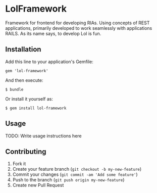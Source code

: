 LolFramework
============

Framework for frontend for developing RIAs. Using concepts of REST applications, primarily developed to work seamlessly with applications RAILS.  As its name says, to develop Lol is fun.

## Installation

Add this line to your application's Gemfile:

    gem 'lol-framework'

And then execute:

    $ bundle

Or install it yourself as:

    $ gem install lol-framework

## Usage

TODO: Write usage instructions here

## Contributing

1. Fork it
2. Create your feature branch (`git checkout -b my-new-feature`)
3. Commit your changes (`git commit -am 'Add some feature'`)
4. Push to the branch (`git push origin my-new-feature`)
5. Create new Pull Request
